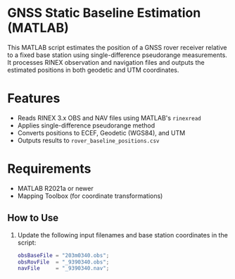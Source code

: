 # GNSS Static Baseline Estimation (MATLAB)

This MATLAB script estimates the position of a GNSS rover receiver relative to a fixed base station using single-difference pseudorange measurements. It processes RINEX observation and navigation files and outputs the estimated positions in both geodetic and UTM coordinates.

# Features

- Reads RINEX 3.x OBS and NAV files using MATLAB's `rinexread`
- Applies single-difference pseudorange method
- Converts positions to ECEF, Geodetic (WGS84), and UTM
- Outputs results to `rover_baseline_positions.csv`

# Requirements

- MATLAB R2021a or newer
- Mapping Toolbox (for coordinate transformations)

## How to Use

1. Update the following input filenames and base station coordinates in the script:
   ```matlab
   obsBaseFile = "203m0340.obs";
   obsRovFile  = "_9390340.obs";
   navFile     = "_9390340.nav";
